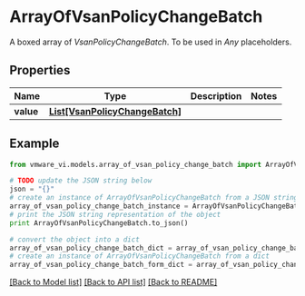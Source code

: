 # ArrayOfVsanPolicyChangeBatch

A boxed array of *VsanPolicyChangeBatch*. To be used in *Any* placeholders. 

## Properties
Name | Type | Description | Notes
------------ | ------------- | ------------- | -------------
**value** | [**List[VsanPolicyChangeBatch]**](VsanPolicyChangeBatch.md) |  | 

## Example

```python
from vmware_vi.models.array_of_vsan_policy_change_batch import ArrayOfVsanPolicyChangeBatch

# TODO update the JSON string below
json = "{}"
# create an instance of ArrayOfVsanPolicyChangeBatch from a JSON string
array_of_vsan_policy_change_batch_instance = ArrayOfVsanPolicyChangeBatch.from_json(json)
# print the JSON string representation of the object
print ArrayOfVsanPolicyChangeBatch.to_json()

# convert the object into a dict
array_of_vsan_policy_change_batch_dict = array_of_vsan_policy_change_batch_instance.to_dict()
# create an instance of ArrayOfVsanPolicyChangeBatch from a dict
array_of_vsan_policy_change_batch_form_dict = array_of_vsan_policy_change_batch.from_dict(array_of_vsan_policy_change_batch_dict)
```
[[Back to Model list]](../README.md#documentation-for-models) [[Back to API list]](../README.md#documentation-for-api-endpoints) [[Back to README]](../README.md)


